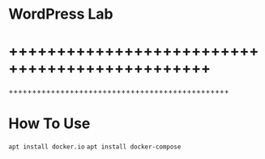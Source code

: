 # WordPress Lab

+++++++++++++++++++++++++++++++++++++++++++++++
===============================================
+++++++++++++++++++++++++++++++++++++++++++++++


# How To Use

```apt install docker.io```
```apt install docker-compose```

